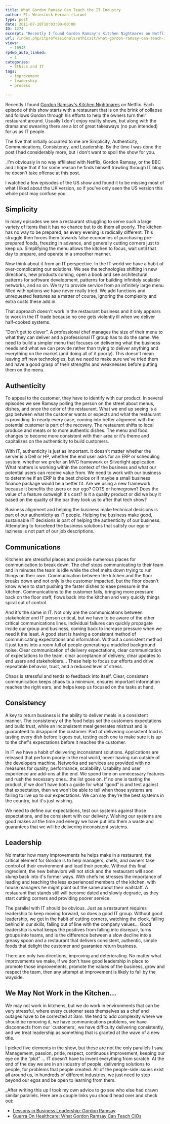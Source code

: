 ```yaml
---
title: What Gordon Ramsay Can Teach the IT Industry
author: Eli Weinstock-Herman (tarwn)
type: post
date: 2011-07-28T10:03:00+00:00
ID: 1274
excerpt: "Recently I found Gordon Ramsay's Kitchen Nightmares on Netflix. Each episode of this show starts with a restaurant that is on the brink of collapse and follows Gordon through his efforts to help the owners turn their restaurant around. Usually I don't enjoy reality shows, but along with the drama and swearing there are a lot of great takeaways (no pun intended) for us as IT people."
url: /index.php/itprofessionals/ethicsit/what-gordon-ramsay-can-teach-it/
views:
  - 10945
rp4wp_auto_linked:
  - 1
categories:
  - Ethics and IT
tags:
  - improvement
  - leadership
  - process

---
```

Recently I found [Gordon Ramsay's Kitchen Nightmares][1] on Netflix. Each episode of this show starts with a restaurant that is on the brink of collapse and follows Gordon through his efforts to help the owners turn their restaurant around. Usually I don't enjoy reality shows, but along with the drama and swearing there are a lot of great takeaways (no pun intended) for us as IT people.

The five that initially occurred to me are Simplicity, Authenticity, Communications, Consistency, and Leadership. By the time I was done the post I had considerably more, but I don't want to spoil the show for you.

_I'm obviously in no way affiliated with Netflix, Gordon Ramsay, or the BBC and I hope that if for some reason he finds himself trawling through IT blogs he doesn't take offense at this post. </p> 

I watched a few episodes of the US show and found it to be missing most of what I liked about the UK version, so if you've only seen the US version this whole post may confuse you.</em>

## Simplicity

In many episodes we see a restaurant struggling to serve such a large variety of items that it has no chance but to do them all poorly. The kitchen has no way to be prepared, as every evening is radically different. This struggle then forces them towards false economies of purchasing pre-prepared foods, freezing in advance, and generally cutting corners just to keep up. Simplifying the menu allows the kitchen to focus, wait until that day to prepare, and operate in a smoother manner.

Now think about it from an IT perspective. In the IT world we have a habit of over-complicating our solutions. We see the technologies shifting in new directions, new products coming, open a book and see architectural patterns for software development, patterns for building infinitely scalable networks, and so on. We try to provide service from an infinitely large menu filled with options we have never really tried. We add functions and unrequested features as a matter of course, ignoring the complexity and extra costs these add in. 

That approach doesn't work in the restaurant business and it only appears to work in the IT trade because no one gets violently ill when we deliver half-cooked systems. 

“Don't get to clever”. A professional chef manages the size of their menu to what they can deliver and a professional IT group has to do the same. We need to build a simpler menu that focuses on delivering what the business needs and what we can provide rather than trying to deliver anything and everything on the market (and doing all of it poorly). This doesn't mean leaving off new technologies, but we need to make sure we've tried them and have a good grasp of their strengths and weaknesses before putting them on the menu.

## Authenticity

To appeal to the customer, they have to identify with our product. In several episodes we see Ramsay polling the person on the street about menus, dishes, and once the color of the restaurant. What we end up seeing is a gap between what the customer wants or expects and what the restaurant is providing. In nearly every case, coming into better alignment with the potential customer is part of the recovery. The restaurant shifts to local produce and meats or to more authentic dishes. The menu and food changes to become more consistent with their area or it's theme and capitalizes on the authenticity to build customers.

With IT, authenticity is just as important. It doesn't matter whether the server is a Dell or HP, whether the end user asks for an ERP or scheduling system, whether we prefer an MVC framework or Silverlight application. What matters is working within the context of the business and what our potential users can receive value from. We need to work with our business to determine if an ERP is the best choice or if maybe a small business finance package would be a better fit. Are we using a new framework because it benefits the users or our ego? COTS or homegrown? Does the value of a feature outweigh it's cost? Is it a quality product or did we buy it based on the quality of the bar they took us to after that tech show?

Business alignment and helping the business make technical decisions is part of our authenticity as IT people. Helping the business make good, sustainable IT decisions is part of helping the authenticity of our business. Attempting to forcefeed the business solutions that satisfy our ego or laziness is not part of our job descriptions.

## Communications

Kitchens are stressful places and provide numerous places for communication to break down. The chef stops communicating to their team and in minutes the team is idle while the chef melts down trying to run things on their own. Communication between the kitchen and the floor breaks down and not only is the customer impacted, but the floor doesn't know when to start pushing the faster dishes to ease pressure in the kitchen. Communications to the customer fails, bringing more pressure back on the floor staff, flows back into the kitchen and very quickly things spiral out of control.

And it's the same in IT. Not only are the communications between stakeholder and IT person critical, but we have to be aware of the other critical communications lines. Individual failures can quickly propagate inside our group and business, coming back to increase pressure when we need it the least. A good start is having a consistent method of communicating expectations and information. Without a consistent method it just turns into a room full of people generating a muddled background noise. Clear communication of delivery expectations, clear communication of expectations to the team, clear acceptance of delivery, clear updates to end users and stakeholders… These help to focus our efforts and drive repeatable behavior, trust, and a reduced level of stress. 

Chaos is stressful and tends to feedback into itself. Clear, consistent communication keeps chaos to a minimum, ensures important information reaches the right ears, and helps keep us focused on the tasks at hand.

## Consistency

A key to return business is the ability to deliver meals in a consistent manner. The consistency of the food helps set the customers expectations and build trust, while an inconsistent meal generates mistrust and is guaranteed to disappoint the customer. Part of delivering consistent food is tasting every dish before it goes out, testing each one to make sure it is up to the chef's expectations before it reaches the customer.

In IT we have a habit of delivering inconsistent solutions. Applications are released that perform poorly in the real world, never having run outside of the developers machine. Networks and services are provided with no measures for quality, performance, scalability. Usability and user experience are add-ons at the end. We spend time on unnecessary features and rush the necessary ones…the list goes on. If no one is tasting the product, if we don't have both a guide for what “good” is and test against that expectation, then we won't be able to tell when those systems are failing to live up to our expectations. We can say they're the best systems in the country, but it's just wishing.

We need to define our expectations, test our systems against those expectations, and be consistent with our delivery. Wishing our systems are good makes all the time and energy we have put into them a waste and guarantees that we will be delivering inconsistent systems.

## Leadership

No matter how many improvements he helps make in a restaurant, the critical element for Gordon is to help managers, chefs, and owners take control of their environment and lead their people. Without this final ingredient, the new behaviors will not stick and the restaurant will soon slump back into it's former ways. With chefs he stresses the importance of leading and teaching the less experienced members of the kitchen, with house managers he might point out the same about their waitstaff. A restaurant that stands still will become dated and slowly degrade, as they start cutting corners and providing poorer service. 

The parallel with IT should be obvious. Just as a restaurant requires leadership to keep moving forward, so does a good IT group. Without good leadership, we get in the habit of cutting corners, watching the clock, falling behind in our skills, falling out of line with the company values… Good leadership is what keeps the positives from falling into disrepair, turns groups into teams, and is the difference between a slow decline into a greasy spoon and a restaurant that delivers consistent, authentic, simple foods that delight the customer and guarantee return business.

There are only two directions, improving and deteriorating. No matter what improvements we make, if we don't have good leadership in place to promote those improvements, promote the values of the business, grow and respect the team, then any attempt at improvement is likely to fall by the wayside.

## We May Not Work in the Kitchen…

We may not work in kitchens, but we do work in environments that can be very stressful, where every customer sees themselves as a chef and outages have to be corrected at 3am. We tend to add complexity where we should be removing it, we have communications problems, we have disconnects from our 'customers', we have difficulty delivering consistently, and we treat leadership as something that is granted at the wave of a new title. 

I picked five elements in the show, but these are not the only parallels I saw. Management, passion, pride, respect, continuous improvement, keeping our eye on the “plot” … IT doesn't have to invent everything from scratch. At the end of the day we are in an industry of people, delivering solutions to people, for problems that people created. All of the people-side issues exist all around us, in hundreds of different industries, we just need to step beyond our egos and be open to learning from them.

_After writing this up I took my own advice to go see who else had drawn similar parallels. Here are a couple links you should head over and check out:</p> 

  * [Lessons in Business Leadership: Gordon Ramsay][2] 
  * [Guerra On Healthcare: What Gordon Ramsay Can Teach CIOs][3]

</em>

 [1]: http://www.bbcamerica.com/content/154/index.jsp "More information on BBC America"
 [2]: http://rossclennett.blogspot.com/2008/04/lessons-in-business-leadership-gordon.html "Lessons in Business Leadership: Gordon Ramsay"
 [3]: http://performancecomputing.com/news/healthcare/leadership/227600194 "Guerra On Healthcare: What Gordon Ramsay Can Teach CIOs"